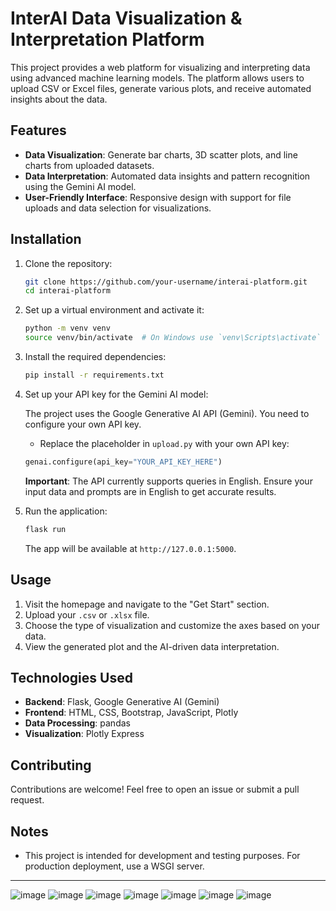 # InterAI Data Visualization & Interpretation Platform

This project provides a web platform for visualizing and interpreting data using advanced machine learning models. The platform allows users to upload CSV or Excel files, generate various plots, and receive automated insights about the data.

## Features

- **Data Visualization**: Generate bar charts, 3D scatter plots, and line charts from uploaded datasets.
- **Data Interpretation**: Automated data insights and pattern recognition using the Gemini AI model.
- **User-Friendly Interface**: Responsive design with support for file uploads and data selection for visualizations.


## Installation

1. Clone the repository:

    ```bash
    git clone https://github.com/your-username/interai-platform.git
    cd interai-platform
    ```

2. Set up a virtual environment and activate it:

    ```bash
    python -m venv venv
    source venv/bin/activate  # On Windows use `venv\Scripts\activate`
    ```

3. Install the required dependencies:

    ```bash
    pip install -r requirements.txt
    ```

4. Set up your API key for the Gemini AI model:

    The project uses the Google Generative AI API (Gemini). You need to configure your own API key.

    - Replace the placeholder in `upload.py` with your own API key:

    ```python
    genai.configure(api_key="YOUR_API_KEY_HERE")
    ```

    **Important**: The API currently supports queries in English. Ensure your input data and prompts are in English to get accurate results.

5. Run the application:

    ```bash
    flask run
    ```

    The app will be available at `http://127.0.0.1:5000`.

## Usage

1. Visit the homepage and navigate to the "Get Start" section.
2. Upload your `.csv` or `.xlsx` file.
3. Choose the type of visualization and customize the axes based on your data.
4. View the generated plot and the AI-driven data interpretation.

## Technologies Used

- **Backend**: Flask, Google Generative AI (Gemini)
- **Frontend**: HTML, CSS, Bootstrap, JavaScript, Plotly
- **Data Processing**: pandas
- **Visualization**: Plotly Express


## Contributing

Contributions are welcome! Feel free to open an issue or submit a pull request.

## Notes

- This project is intended for development and testing purposes. For production deployment, use a WSGI server.

---

![image](https://github.com/user-attachments/assets/528242f6-123c-4628-b2a8-2ef1cd9004cb)
![image](https://github.com/user-attachments/assets/006b81aa-cee7-41a5-b3ef-3d64b83d4d29)
![image](https://github.com/user-attachments/assets/4041f0b7-7fee-46a4-82a4-00ce2028a058)
![image](https://github.com/user-attachments/assets/643efab2-2c55-4e12-81b7-797fdb82e1b2)
![image](https://github.com/user-attachments/assets/5ddf562e-45bd-48bd-8901-23c95f772e2d)
![image](https://github.com/user-attachments/assets/c82c5dd1-0a92-4dfb-a248-ea369b651882)
![image](https://github.com/user-attachments/assets/54351171-4d45-4876-94b6-5786a43d7707)

